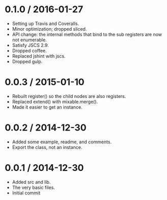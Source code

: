 
0.1.0 / 2016-01-27
==================

  * Setting up Travis and Coveralls.
  * Minor optimization; dropped sliced.
  * API change: the internal methods that bind to the sub registers are now not enumerable.
  * Satisfy JSCS 2.9.
  * Dropped coffee.
  * Replaced jshint with jscs.
  * Dropped gulp.

0.0.3 / 2015-01-10
==================

  * Rebuilt register() so the child nodes are also registers.
  * Replaced extend() with mixable.merge().
  * Made it easier to get an instance.

0.0.2 / 2014-12-30
==================

  * Added some example, readme, and comments.
  * Export the class, not an instance.

0.0.1 / 2014-12-30
==================

  * Added src and lib.
  * The very basic files.
  * Initial commit
